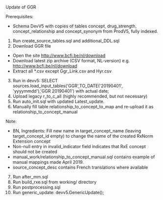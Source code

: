 Update of GGR

Prerequisites:
- Schema DevV5 with copies of tables concept, drug_strength, concept_relationship and concept_synonym from ProdV5, fully indexed.

1. Run create_source_tables.sql and additional_DDL.sql
2. Download GGR file
- Open the site http://www.bcfi.be/nl/download
- Download latest zip archive (CSV format, NL-version) e.g. http://www.bcfi.be/nl/download
- Extract all *.csv except Ggr_Link.csv and Hyr.csv
3. Run in devv5: SELECT sources.load_input_tables('GGR',TO_DATE('20190401', 'yyyymmdd'),'GGR 20190401') with actual date;
4. Upload legacy r_to_c_all (highly recommended, but not necessary)
5. Run auto_init.sql with updated Latest_update.
6. Manually fill table relationship_to_concept_to_map and re-upload it as relationship_to_concept_manual

Note:
* BN, Ingredients: Fill new name in target_concept_name (leaving target_concept_id empty) to change the name of the created RxNorm Extension concept
* Non-null entry in invalid_indicator field indicates that RxE concept should not be created
* manual_work/relationship_to_concept_manual.sql contains example of manual mappings made April 2019.
* source_concept_desc contains French translations where available
7. Run after_mm.sql
8. Run build_rxe.sql from working/ directory
9. Run postprocessing.sql
10. Run generic_update: devv5.GenericUpdate();
